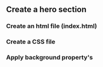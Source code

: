 ## Create a hero section

### Create an html file (index.html)

### Create a CSS file

### Apply background property's